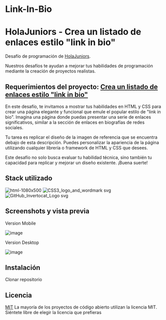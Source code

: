 # Link-In-Bio
# HolaJuniors - Crea un listado de enlaces estilo "link in bio"
Desafío de programación de [HolaJuniors](https://holajuniors.com).

Nuestros desafíos te ayudan a mejorar tus habilidades de programación mediante la creación de proyectos realistas.

## Requerimientos del proyecto: [Crea un listado de enlaces estilo "link in bio"](https://holajuniors.com/challenges/crea-un-listado-de-enlaces-estilo-link-in-bio)

En este desafío, te invitamos a mostrar tus habilidades en HTML y CSS para crear una página elegante y funcional que emule el popular estilo de "link in bio". Imagina una página donde puedas presentar una serie de enlaces significativos, similar a la sección de enlaces en biografías de redes sociales.

Tu tarea es replicar el diseño de la imagen de referencia que se encuentra debajo de esta descripción. Puedes personalizar la apariencia de la página utilizando cualquier librería o framework de HTML y CSS que desees.

Este desafío no solo busca evaluar tu habilidad técnica, sino también tu capacidad para replicar y mejorar un diseño existente.  ¡Buena suerte!

## Stack utilizado
![html-1080x500](https://github.com/Dubox21/Link-In-Bio/assets/84655244/dd73f3ad-036e-461c-afb3-5a1069f25d13) ![CSS3_logo_and_wordmark svg](https://github.com/Dubox21/Link-In-Bio/assets/84655244/c5d5c984-e03b-4202-9a47-1c81f9701304) ![GitHub_Invertocat_Logo svg](https://github.com/Dubox21/Link-In-Bio/assets/84655244/7c778ecf-5ec3-4482-9335-2e35db157ef4)

## Screenshots y vista previa
Version Mobile

![image](https://github.com/Dubox21/Link-In-Bio/assets/84655244/e9bb02aa-b176-4674-b7d8-a7d8f9387446)

Version Desktop

![image](https://github.com/Dubox21/Link-In-Bio/assets/84655244/6211c5ff-7212-448d-bd2f-3831111b6af2)


## Instalación
Clonar repositorio 

## Licencia
[MIT](https://choosealicense.com/licenses/mit/)
La mayoría de los proyectos de código abierto utilizan la licencia MIT. Siéntete libre de elegir la licencia que prefieras
